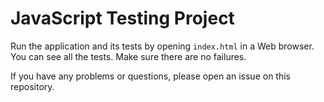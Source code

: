 # JavaScript Testing Project

Run the application and its tests by opening `index.html` in a Web browser. You can see all the tests. Make sure there are no failures. 

If you have any problems or questions, please open an issue on this repository.
